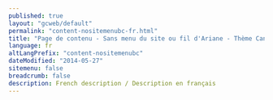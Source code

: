 ```yaml
---
published: true
layout: "gcweb/default"
permalink: "content-nositemenubc-fr.html"
title: "Page de contenu - Sans menu du site ou fil d'Ariane - Thème Canada.ca"
language: fr
altLangPrefix: "content-nositemenubc"
dateModified: "2014-05-27"
sitemenu: false
breadcrumb: false
description: French description / Description en français
---
```


